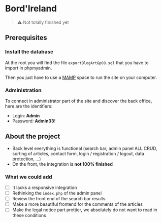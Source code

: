# Bord'Ireland

> ⚠️ Not totally finished yet

## Prerequisites

### Install the database

At the root you will find the file `exportBlogArtGp08.sql` that you have to import in phpmyadmin.

Then you just have to use a [MAMP](https://www.mamp.info/en/downloads/) space to run the site on your computer.

### Administration

To connect in administrator part of the site and discover the back office, here are the identifiers:

- Login: **Admin**
- Password: **Admin33!**

## About the project

- Back level everything is functional (search bar, admin panel ALL CRUD, sorting of articles, contact form, login / registration / logout, data protection, ...)
- On the front, the integration is **not 100% finished**

### What we could add

- [ ] It lacks a responsive integration
- [ ] Rethinking the `index.php` of the admin panel
- [ ] Review the front end of the search bar results
- [ ] Make a more beautiful frontend for the comments of the articles
- [ ] Make the legal notice part prettier, we absolutely do not want to read in these conditions
